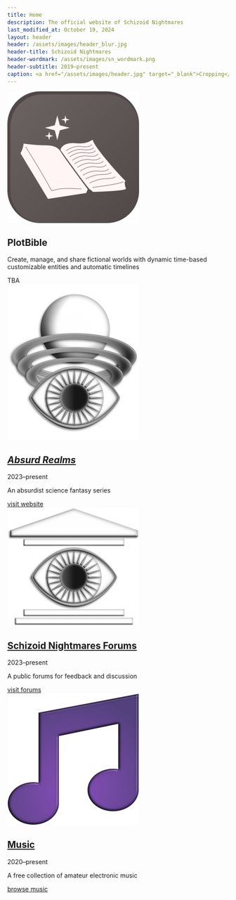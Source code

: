 ```yaml
---
title: Home
description: The official website of Schizoid Nightmares
last_modified_at: October 19, 2024
layout: header
header: /assets/images/header_blur.jpg
header-title: Schizoid Nightmares
header-wordmark: /assets/images/sn_wordmark.png
header-subtitle: 2019–present
caption: <a href="/assets/images/header.jpg" target="_blank">Cropping</a> of the cover for <i>Anthology I</i> — art by <a href="https://vladmomotart.tumblr.com/" target="_blank">Vlad Momot</a> as a paid commission
---
```


<div class="feature" markdown=0>
    <img src="/assets/images/plotbible_icon_oct2024_small.png" alt="PlotBible icon">
    <div>
        <h2>PlotBible</h2>
        <p>Create, manage, and share fictional worlds with dynamic time-based customizable entities and automatic timelines</p>
        <div>TBA</div>
    </div>
</div>

<div class="feature" markdown=0>
    <a href="https://absurdrealms.com/" target="_blank"><img src="/assets/images/ar_icon_2024_small.png"></a>
    <div>
        <h2><i><a href="https://absurdrealms.com/" target="_blank">Absurd Realms</a></i></h2>
        <p class="cap">2023–present</p>
        <p>An absurdist science fantasy series</p>
        <div><a href="https://absurdrealms.com/" target="_blank">visit website</a></div>
    </div>
</div>

<div class="feature" markdown=0>
    <a href="https://schizoidnightmares.net/" target="_blank"><img src="/assets/images/snf_icon_2024_small.png"></a>
    <div>
        <h2><a href="https://schizoidnightmares.net/" target="_blank">Schizoid Nightmares Forums</a></h2>
        <p class="cap">2023–present</p>
        <p>A public forums for feedback and discussion</p>
        <div><a href="https://schizoidnightmares.net/" target="_blank">visit forums</a></div>
    </div>
</div>

<div class="feature" markdown=0>
    <a href="/music/"><img src="/assets/images/note_small.png"></a>
    <div>
        <h2><a href="/music/">Music</a></h2>
        <p class="cap">2020–present</p>
        <p>A free collection of amateur electronic music</p>
        <div><a href="/music/">browse music</a></div>
    </div>
</div>